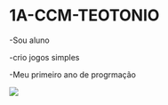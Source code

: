 # 1A-CCM-TEOTONIO
-Sou aluno

-crio jogos simples

-Meu primeiro ano de progrmação

![](https://encrypted-tbn0.gstatic.com/images?q=tbn:ANd9GcT_dWT4YyELFP52qcV6ePaUn66WgOlvSqxzvYMzzmvGgu-xytiyaHR0rO_ft1qDE07-0h0&usqp=CAU)
